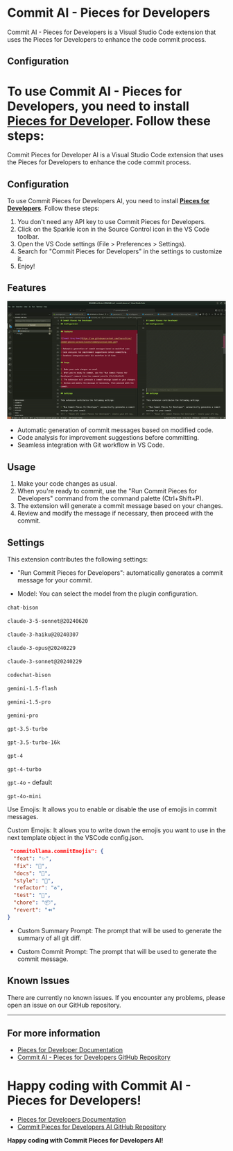 # Commit AI - Pieces for Developers


Commit AI - Pieces for Developers is a Visual Studio Code extension that uses the Pieces for Developers to enhance the code commit process.

## Configuration

To use Commit AI - Pieces for Developers, you need to install **[Pieces for Developer](https://pieces.app/)**. Follow these steps:
=======
Commit Pieces for Developer AI is a Visual Studio Code extension that uses the Pieces for Developers to enhance the code commit process.

## Configuration

To use Commit Pieces for Developers AI, you need to install **[Pieces for Developers](https://pieces.app/)**. Follow these steps:

1. You don't need any API key to use Commit Pieces for Developers.
2. Click on the Sparkle icon in the Source Control icon in the VS Code toolbar.
3. Open the VS Code settings (File > Preferences > Settings).
4. Search for "Commit Pieces for Developers" in the settings to customize it.
5. Enjoy!

<!--
## Reset API Key

1. `CTRL+SHIFT+P` or `CMD+SHIFT+P`
2. Type "Reset Pieces for Developer API Key" -->

## Features

![Commit Groq Demo](https://raw.githubusercontent.com/FrancoStino/commit-pieces-ai/main/assets/commitpiecesai-demo.gif)

- Automatic generation of commit messages based on modified code.
- Code analysis for improvement suggestions before committing.
- Seamless integration with Git workflow in VS Code.

## Usage

1. Make your code changes as usual.
2. When you're ready to commit, use the "Run Commit Pieces for Developers" command from the command palette (Ctrl+Shift+P).
3. The extension will generate a commit message based on your changes.
4. Review and modify the message if necessary, then proceed with the commit.

## Settings

This extension contributes the following settings:

- "Run Commit Pieces for Developers": automatically generates a commit message for your commit.
<!-- - "Reset API Commit Pieces for Developers": resets your API key. -->

- Model: You can select the model from the plugin configuration.

`chat-bison`

`claude-3-5-sonnet@20240620`

`claude-3-haiku@20240307`

`claude-3-opus@20240229`

`claude-3-sonnet@20240229`

`codechat-bison`

`gemini-1.5-flash`

`gemini-1.5-pro`

`gemini-pro`

`gpt-3.5-turbo`

`gpt-3.5-turbo-16k`

`gpt-4`

`gpt-4-turbo`

`gpt-4o` - default

`gpt-4o-mini`

Use Emojis: It allows you to enable or disable the use of emojis in commit messages.

Custom Emojis: It allows you to write down the emojis you want to use in the next template object in the VSCode config.json.

```json
 "commitollama.commitEmojis": {
  "feat": "✨",
  "fix": "🐛",
  "docs": "📝",
  "style": "💎",
  "refactor": "♻️",
  "test": "🧪",
  "chore": "📦",
  "revert": "⏪"
}
```

<!-- - Custom Endpoint: Ollama usually uses port 11434. It is the value that will be used if empty. -->

- Custom Summary Prompt: The prompt that will be used to generate the summary of all git diff.

- Custom Commit Prompt: The prompt that will be used to generate the commit message.

<!-- - Custom Summary Temperature: The temperature that will be used to generate the summary of all git diff. -->

<!-- - Custom Commit Temperature: The temperature that will be used to generate the commit message. -->

## Known Issues

There are currently no known issues. If you encounter any problems, please open an issue on our GitHub repository.

---

## For more information

- [Pieces for Developer Documentation](https://docs.pieces.app/)
- [Commit AI - Pieces for Developers GitHub Repository](https://github.com/FrancoStino/commit-pieces-ai)

**Happy coding with Commit AI - Pieces for Developers!**
=======
- [Pieces for Developers Documentation](https://docs.pieces.app/)
- [Commit Pieces for Developers AI GitHub Repository](https://github.com/FrancoStino/commit-pieces-ai)

**Happy coding with Commit Pieces for Developers AI!**